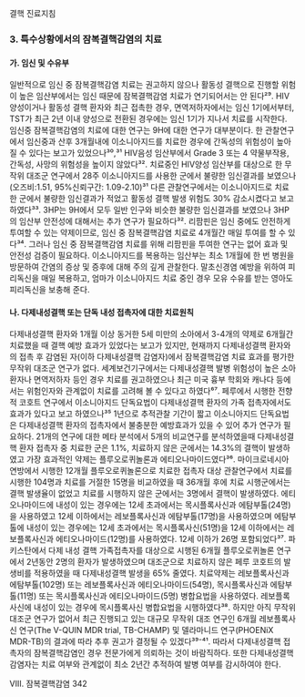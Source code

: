 결핵 진료지침

### 3. 특수상황에서의 잠복결핵감염의 치료

#### 가. 임신 및 수유부

일반적으로 임신 중 잠복결핵감염 치료는 권고하지 않으나 활동성 결핵으로 진행할 위험이 높은 임산부에서는 임신 때문에 잠복결핵감염 치료가 연기되어서는 안 된다²⁹. HIV 양성이거나 활동성 결핵 환자와 최근 접촉한 경우, 면역저하자에서는 임신 1기에서부터, TST가 최근 2년 이내 양성으로 전환된 경우에는 임신 1기가 지나서 치료를 시작한다. 임신중 잠복결핵감염의 치료에 대한 연구는 9H에 대한 연구가 대부분이다. 한 관찰연구에서 임신중과 산후 3개월내에 이소니아지드를 치료한 경우에 간독성의 위험성이 높아질 수 있다는 보고가 있었으나³⁰,³¹ HIV음성 임산부에서 Grade 3 또는 4 약물부작용, 간독성, 사망의 위험성을 높이지 않았다³². 치료중인 HIV양성 임산부를 대상으로 한 무작위 대조군 연구에서 28주 이소니아지드를 사용한 군에서 불량한 임신결과를 보였으나(오즈비:1.51, 95%신뢰구간: 1.09-2.10)³¹ 다른 관찰연구에서는 이소니아지드로 치료한 군에서 불량한 임신결과가 적었고 활동성 결핵 발생 위험도 30% 감소시켰다고 보고 하였다³³. 3HP는 9H에서 모두 일반 인구와 비슷한 불량한 임신결과를 보였으나 3HP의 임산부 안전성에 대해서는 추가 연구가 필요하다³². 리팜핀은 임신 중에도 안전하게 투여할 수 있는 약제이므로, 임신 중 잠복결핵감염 치료로 4개월간 매일 투여를 할 수 있다³⁴. 그러나 임신 중 잠복결핵감염 치료를 위해 리팜핀을 투여한 연구는 없어 효과 및 안전성 검증이 필요하다. 이소니아지드를 복용하는 임산부는 최소 1개월에 한 번 병원을 방문하여 간염의 증상 및 증후에 대해 주의 깊게 관찰한다. 말초신경염 예방을 위하여 피리독신을 매일 복용하고, 엄마가 이소니아지드 치료 중인 경우 모유 수유를 받는 영아도 피리독신을 보충해 준다.

#### 나. 다제내성결핵 또는 단독 내성 접촉자에 대한 치료원칙

다제내성결핵 환자와 1개월 이상 동거한 5세 미만의 소아에서 3-4개의 약제로 6개월간 치료했을 때 결핵 예방 효과가 있었다는 보고가 있지만, 현재까지 다제내성결핵 환자와의 접촉 후 감염된 자(이하 다제내성결핵 감염자)에서 잠복결핵감염 치료 효과를 평가한 무작위 대조군 연구가 없다. 세계보건기구에서는 다제내성결핵 발병 위험성이 높은 소아 환자나 면역저하자 등인 경우 치료를 권고하였으나 최근 미국 흉부 학회와 캐나다 등에서는 위험인자와 관계없이 치료를 고려해 볼 수 있다고 하였다⁶⁷. 페루에서 시행한 전향적 코호트 연구에서 이소니아지드 단독요법이 다제내성결핵 환자의 가족 접촉자에서도 효과가 있다고 보고 하였으나³⁵ 1년으로 추적관찰 기간이 짧고 이소니아지드 단독요법은 다제내성결핵 환자의 접촉자에서 불충분한 예방효과가 있을 수 있어 추가 연구가 필요하다. 21개의 연구에 대한 메타 분석에서 5개의 비교연구를 분석하였을때 다제내성결핵 환자 접촉자 중 치료한 군은 1.1%, 치료하지 않은 군에서는 14.3%의 결핵이 발생하였고 가장 효과적인 약제는 플루오로퀴놀론과 에티오나마이드였다³⁶. 마이크로네시아 연방에서 시행한 12개월 플루오로퀴놀론으로 치료한 접촉자 대상 관찰연구에서 치료를 시행한 104명과 치료를 거절한 15명을 비교하였을 때 36개월 후에 치료 시행군에서는 결핵 발생율이 없었고 치료를 시행하지 않은 군에서는 3명에서 결핵이 발생하였다. 에티오나마이드에 내성이 있는 경우에는 12세 초과에서는 목시플록사신과 에탐부톨(24명)을 사용하였고 12세 이하에서는 레보플록사신과 에탐부톨(17명)을 사용하였으며 에탐부톨에 내성이 있는 경우에는 12세 초과에서는 목시플록사신(51명)을 12세 이하에서는 레보플록사신과 에티오나마이드(12명)를 사용하였다. 12세 이하가 26명 포함되었다³⁷. 파키스탄에서 다제 내성 결핵 가족접촉자를 대상으로 시행된 6개월 플루오로퀴놀론 연구에서 2년동안 2명의 환자가 발생하였으며 대조군으로 치료하지 않은 페루 코호트의 발생비를 적용하였을 때 다제내성결핵 발생을 65% 줄였다. 치료약제는 레보플록사신과 에탐부톨(102명) 또는 레보플록사신과 에티오나마이드(54명), 목시플록사신과 에탐부톨(11명) 또는 목시플록사신과 에티오나마이드(5명) 병합요법을 사용하였다. 레보플록사신에 내성이 있는 경우에 목시플록사신 병합요법을 시행하였다³⁸. 하지만 아직 무작위 대조군 연구가 없어서 최근 진행되고 있는 대규모 무작위 대조 연구인 6개월 레보플록사신 연구(The V-QUIN MDR trial, TB-CHAMP) 및 델라마니드 연구(PHOENiX MDR-TB)의 결과에 따라 추후 권고가 결정될 수 있겠다³⁹⁻⁴¹. 따라서 다제내성결핵 접촉자의 잠복결핵감염인 경우 전문가에게 의뢰하는 것이 바람직하다. 또한 다제내성결핵 감염자는 치료 여부와 관계없이 최소 2년간 추적하여 발병 여부를 감시하여야 한다.

VIII. 잠복결핵감염 <PAGE>342
